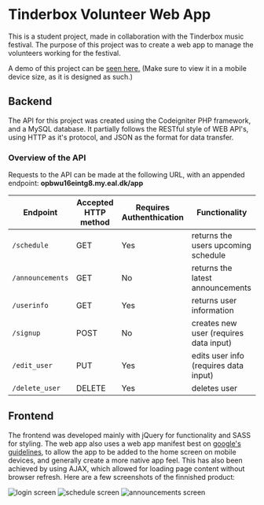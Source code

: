 # Tinderbox Volunteer Web App
This is a student project, made in collaboration with the Tinderbox music festival.
The purpose of this project was to create a web app to manage the volunteers working for the festival.

A demo of this project can be [seen here.](http://opbwu16eintg8.my.eal.dk/)
(Make sure to view it in a mobile device size, as it is designed as such.)
## Backend
The API for this project was created using the Codeigniter PHP framework, and a MySQL database.
It partially follows the RESTful style of WEB API's, using HTTP as it's protocol, and JSON as the format for data transfer.
### Overview of the API
Requests to the API can be made at the following URL, with an appended endpoint: **opbwu16eintg8.my.eal.dk/app**

Endpoint | Accepted HTTP method | Requires Authenthication | Functionality |
--- | --- | --- | ---
`/schedule` | GET | Yes | returns the users upcoming schedule
`/announcements` | GET | No | returns the latest announcements
`/userinfo` | GET | Yes | returns user information
`/signup` | POST | No | creates new user (requires data input)
`/edit_user` | PUT | Yes | edits user info (requires data input)
`/delete_user` | DELETE | Yes | deletes user

## Frontend
The frontend was developed mainly with jQuery for functionality and SASS for styling.
The web app also uses a web app manifest best on [google's guidelines](https://developers.google.com/web/fundamentals/engage-and-retain/web-app-manifest/), to allow the app to be added to the home screen on mobile devices, and generally create a more native app feel.
This has also been achieved by using AJAX, which allowed for loading page content without browser refresh.
Here are a few screenshots of the finnished product:

![login screen][lg]   ![schedule screen][sch]   ![announcements screen][ann]

[lg]: https://cloud.githubusercontent.com/assets/22744066/25851715/23e64030-34c7-11e7-84de-ab1bf7c64b92.png "Login Screen"
[sch]: https://cloud.githubusercontent.com/assets/22744066/25851748/426a12e8-34c7-11e7-9498-1688a5ee856e.png "Schedule Screen"
[ann]: https://cloud.githubusercontent.com/assets/22744066/25851763/4d61706a-34c7-11e7-878b-b98b6e2d536f.png "Announcements Screen"
